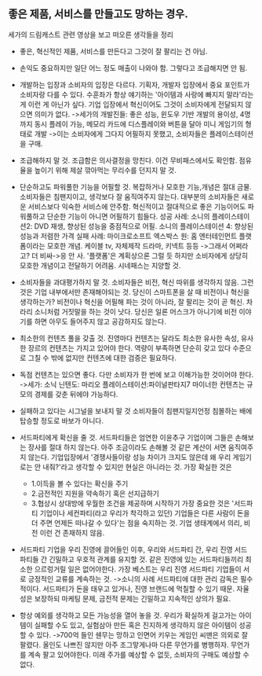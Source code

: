 
## 좋은 제품, 서비스를 만들고도 망하는 경우.  
세가의 드림캐스트 관련 영상을 보고 떠오른 생각들을 정리

* 좋은, 혁신적인 제품, 서비스를 만든다고 그것이 잘 팔리는 건 아님. 

* 손익도 중요하지만 일단 어느 정도 매출이 나와야 함. 그렇다고 조급해지면 안 됨.

* 개발하는 입장과 소비자의 입장은 다르다. 
기획자, 개발자 입장에서 중요 포인트가 소비자랑 다를 수 있다. 수훈좌가 항상 얘기하는 '아이템과 사랑에 빠지지 말라'라는 게 이런 게 아닌가 싶다.
기업 입장에서 혁신이어도 그것이 소비자에게 전달되지 않으면 의미가 없다.
->세가의 개발진들: 좋은 성능, 윈도우 기반 개발의 용이성, 4명까지 동시 플레이 가능, 메모리 카드에 디스플레이와 버튼을 달아 미니 게임기의 형태로 개발
->이는 소비자에게 그다지 어필하지 못했고, 소비자들은 플레이스테이션을 구매.

* 조급해하지 말 것.
조급함은 의사결정을 망친다. 이건 무비패스에서도 확인함.
점유율을 높이기 위해 제살 깎아먹는 무리수를 던지지 말 것.

* 단순하고도 파워풀한 기능을 어필할 것. 복잡하거나 모호한 기능,개념은 절대 금물.
소비자들은 침팬지이고, 생각보다 잘 움직여주지 않는다. 대부분의 소비자들은 새로운 서비스보다 익숙한 서비스에 안주함.
혁신적이고 절대적으로 좋은 기능이어도 파워풀하고 단순한 기능이 아니면 어필하기 힘들다.
성공 사례: 
소니의 플레이스테이션2: DVD 재생, 향상된 성능을 중점적으로 어필.
소니의 플레이스테이션 4: 향상된 성능과 저렴한 가격
실패 사례: 
마이크로소프트 엑스박스 원: 홈 엔터테인먼트 플랫폼이라는 모호한 개념. 케이블 tv, 자체제작 드라마, 키넥트 등등
->그래서 어쩌라고? 더 비싸->응 안 사. '플랫폼'은 계획상으론 그럴 듯 하지만 소비자에게 상당히 모호한 개념이고 전달하기 어려움. 시네패스는 지양할 것.

* 소비자들을 과대평가하지 말 것.
소비자들은 비전, 혁신 따위를 생각하지 않음. 그런 것은 기업 내부에서만 존재해야되는 것.
당신이 스마트폰을 살 때 비전이나 혁신을 생각하는가? 비전이나 혁신을 어필해 파는 것이 아니라, 잘 팔리는 것이 곧 혁신. 
차라리 소니처럼 거짓말을 하는 것이 낫다. 
당신은 일론 머스크가 아니기에 비전 이야기를 하면 아무도 들어주지 않고 공감하지도 않는다.

* 최소한의 컨텐츠 풀을 갖출 것.
진영마다 컨텐츠는 달라도 최소한 유사한 속성, 유사한 장르의 컨텐츠는 가지고 있어야 한다.
역량이 부족하면 단순히 갖고 있다 수준으로 그칠 수 밖에 없지만 컨텐츠에 대한 검증은 필요하다.

* 독점 컨텐츠는 있으면 좋다.
다만 소비자가 한 번에 보고 이해가능한 것이어야 한다.
->세가: 소닉 닌텐도: 마리오 플레이스테이션:파이널판타지7
마이너한 컨텐츠는 규모의 경제를 갖춘 뒤에야 가능하다.

 
* 실패하고 있다는 시그널을 보내지 말 것
소비자들이 침팬지일지언정 침몰하는 배에 탑승할 정도로 바보가 아니다.

* 서드파티에게 확신을 줄 것.
서드파티들은 엄연한 이윤추구 기업이며 그들은 손해보는 장사를 절대 하지 않는다.
아주 조금이라도 손해볼 것 같은 계산이 서면 움직여주지 않는다.
기업입장에서 '경쟁사들이랑 성능 차이가 크지도 않은데 왜 우리 게임기로는 안 내줘?'라고 생각할 수 있지만 현실은 아니라는 것.
가장 확실한 것은  
    - 1.이득을 볼 수 있다는 확신을 주기
    - 2.금전적인 지원을 약속하기 혹은 선지급하기
    - 3.협상시 상대방에 우월한 조건을 제공하며 시작하기
가장 중요한 것은 '서드파티 기업이나 세컨파티(라고 우리가  착각하고 있던) 기업들은 다른 사람이 돈을 더 주면 언제든 떠나갈 수 있다'는 점을 숙지하는 것.
기업 생태계에서 의리, 비전 이런 건 존재하지 않음.

* 서드파티 기업을 우리 진영에 끌어들인 이후, 우리와 서드파티 간, 우리 진영 서드 파티들 간 긴밀하고 우호적 관계를 유지할 것.
같은 진영에 있는 서드파티들끼리 최소한 으르렁거릴 일은 없어야한다.
가장 베스트는 우리 진영 서드파티 기업들이 서로 긍정적인 교류를 계속하는 것.
->소니의 사례
서드파티에 대한 관리 감독은 필수적이다. 서드파티가 돈을 태우고 있거나, 진영 브랜드에 먹칠할 수 있기 때문.
자율성은 보장하되 마케팅 문제, 금전적 문제는 긴밀하고 지속적인 상의가 필요.


* 항상 예외를 생각하고 모든 가능성을 열어 놓을 것.
우리가 확실하게 걸고가는 아이템이 실패할 수도 있고, 실험삼아 만든 혹은 진지하게 생각하지 않은 아이템이 성공할 수 있다.
->700억 들인 쉔무는 망하고 인면어 키우는 게임인 씨맨은 의외로 잘 팔렸다.
올인도 나쁘진 않지만 아주 조그맣게나마 다른 무언가를 병행하자. 무언가를 계속 팔고 있어야한다.
미래 주가를 예상할 수 없듯, 소비자의 구매도 예상할 수 없다. 

